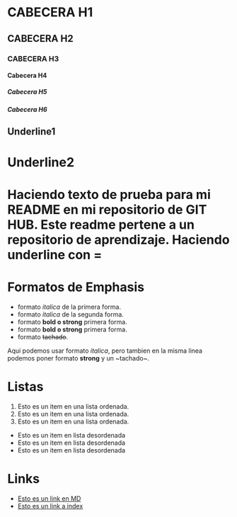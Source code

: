 
# CABECERA H1
## CABECERA H2
### CABECERA H3
#### Cabecera H4
##### Cabecera H5
##### Cabecera H6

Underline1
----------

Underline2
==========

Haciendo texto de prueba para mi README en mi repositorio de GIT HUB. Este readme pertene a un repositorio de aprendizaje. Haciendo underline con =
==================================================================================
# **Formatos de Emphasis**
- formato *italica* de la primera forma.
- formato _italica_ de la segunda forma.
- formato **bold o strong** primera forma.
- formato __bold o strong__ primera forma.
- formato ~~tachado~~.

Aqui podemos usar formato *italica*, pero tambien en la misma linea podemos poner formato **strong** y un ~tachado~.

# Listas
1. Esto es un item en una lista ordenada.
2. Esto es un item en una lista ordenada.
3. Esto es un item en una lista ordenada.
- Esto es un item en lista desordenada
- Esto es un item en lista desordenada
- Esto es un item en lista desordenada

<!-- Esto es un comentario en html -->

# Links
- [Esto es un link en MD](http://wwww.google.es)
- [Esto es un link a index](index.html)
